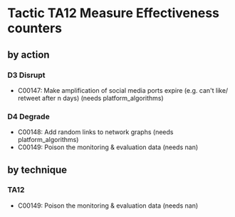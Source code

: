 # Tactic TA12 Measure Effectiveness counters

## by action


### D3 Disrupt
* C00147: Make amplification of social media ports expire (e.g. can't like/ retweet after n days) (needs platform_algorithms)

### D4 Degrade
* C00148: Add random links to network graphs (needs platform_algorithms)
* C00149: Poison the monitoring & evaluation data (needs nan)

## by technique


### TA12
* C00149: Poison the monitoring & evaluation data (needs nan)
